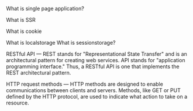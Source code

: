 What is single page application?


What is SSR

What is cookie

What is localstorage
What is sessionstorage?


RESTful API — REST stands for "Representational State Transfer" and is an architectural pattern for creating web services. API stands for "application programming interface." Thus, a RESTful API is one that implements the REST architectural pattern.

HTTP request methods — HTTP methods are designed to enable communications between clients and servers. Methods, like GET or PUT defined by the HTTP protocol, are used to indicate what action to take on a resource.
